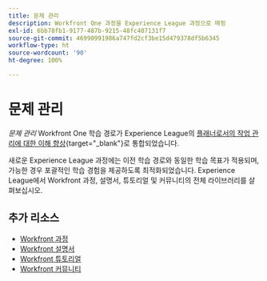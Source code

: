 ```yaml
---
title: 문제 관리
description: Workfront One 과정을 Experience League 과정으로 매핑
exl-id: 6bb78fb1-9177-487b-9215-48fc407131f7
source-git-commit: 46990991986a747fd2cf3be15d479378df5b6345
workflow-type: ht
source-wordcount: '90'
ht-degree: 100%

---
```


# 문제 관리

*문제 관리* Workfront One 학습 경로가 Experience League의 [플래너로서의 작업 관리에 대한 이해 향상](https://experienceleague.adobe.com/?recommended=Workfront-U-1-2022.4.reporting){target="_blank"}로 통합되었습니다.

새로운 Experience League 과정에는 이전 학습 경로와 동일한 학습 목표가 적용되며, 가능한 경우 포괄적인 학습 경험을 제공하도록 최적화되었습니다.  Experience League에서 Workfront 과정, 설명서, 튜토리얼 및 커뮤니티의 전체 라이브러리를 살펴보십시오.

## 추가 리소스

* [Workfront 과정](https://experienceleague.adobe.com/?lang=en&amp;Solution=Workfront#courses)
* [Workfront 설명서](https://experienceleague.adobe.com/docs/workfront.html)
* [Workfront 튜토리얼](https://experienceleague.adobe.com/docs/workfront-learn/tutorials-workfront/home.html)
* [Workfront 커뮤니티](https://experienceleaguecommunities.adobe.com/t5/workfront/ct-p/workfront)
